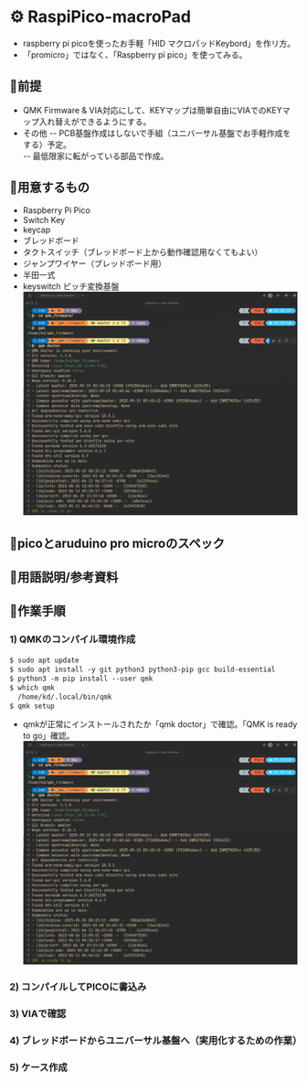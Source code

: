 # ⚙ RaspiPico-macroPad
- raspberry pi picoを使ったお手軽「HID マクロパッドKeybord」を作リ方。
- 「promicro」ではなく、「Raspberry pi pico」を使ってみる。

## 🔴前提  
- QMK Firmware & VIA対応にして、KEYマップは簡単自由にVIAでのKEYマップ入れ替えができるようにする。  
- その他
-- PCB基盤作成はしないで手組（ユニバーサル基盤でお手軽作成をする）予定。<br>
-- 最低限家に転がっている部品で作成。<br>

## 🔴用意するもの
- Raspberry Pi Pico<br>
- Switch Key<br> 
- keycap<br>
- ブレッドボード<br>
- タクトスイッチ（ブレッドボード上から動作確認用なくてもよい）
- ジャンプワイヤー（ブレッドボード用）
- 半田一式
- keyswitch ピッチ変換基盤<br>
 ![アプリのスクリーンショット](./images/image1.png)  

  


## 🔴picoとaruduino pro microのスペック

## 🔴用語説明/参考資料


## 🔴作業手順
### 1) QMKのコンパイル環境作成
  ```bash🐚
  $ sudo apt update
  $ sudo apt install -y git python3 python3-pip gcc build-essential
  $ python3 -m pip install --user qmk
  $ which qmk
    /home/kd/.local/bin/qmk
  $ qmk setup
  ```
  
- qmkが正常にインストールされたか「qmk doctor」で確認。「QMK is ready to go」確認。
  ![アプリのスクリーンショット](./images/image1.png)  


### 2) コンパイルしてPICOに書込み
### 3) VIAで確認
### 4) ブレッドボードからユニバーサル基盤へ（実用化するための作業）
### 5) ケース作成



